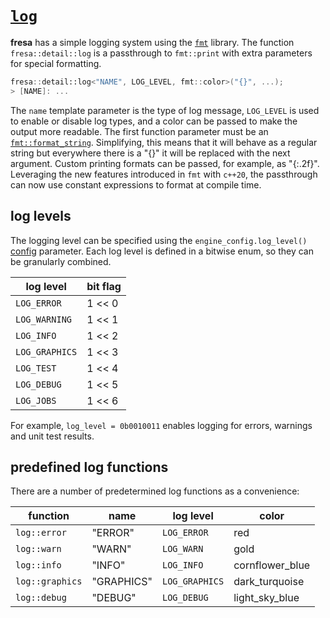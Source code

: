 # [`log`](https://github.com/josekoalas/fresa/blob/main/tools/log.h)

**fresa** has a simple logging system using the [`fmt`](https://github.com/fmtlib/fmt) library. The function `fresa::detail::log` is a passthrough to `fmt::print` with extra parameters for special formatting.

```cpp
fresa::detail::log<"NAME", LOG_LEVEL, fmt::color>("{}", ...);
> [NAME]: ...
```

The `name` template parameter is the type of log message, `LOG_LEVEL` is used to enable or disable log types, and a color can be passed to make the output more readable. The first function parameter must be an [`fmt::format_string`](https://fmt.dev/latest/syntax.html). Simplifying, this means that it will behave as a regular string but everywhere there is a "{}" it will be replaced with the next argument. Custom printing formats can be passed, for example, as "{:.2f}". Leveraging the new features introduced in `fmt` with `c++20`, the passthrough can now use constant expressions to format at compile time.

## log levels

The logging level can be specified using the `engine_config.log_level()` [config](../config.md) parameter. Each log level is defined in a bitwise enum, so they can be granularly combined.

| log level | bit flag |
|---|---|
| `LOG_ERROR` | 1 << 0 |
| `LOG_WARNING` | 1 << 1 |
| `LOG_INFO` | 1 << 2 |
| `LOG_GRAPHICS` | 1 << 3 |
| `LOG_TEST` | 1 << 4 |
| `LOG_DEBUG` | 1 << 5 |
| `LOG_JOBS` | 1 << 6 |

For example, `log_level = 0b0010011` enables logging for errors, warnings and unit test results.

## predefined log functions

There are a number of predetermined log functions as a convenience:

| function | name | log level | color |
|---|---|---|---|
| `log::error` | "ERROR" | `LOG_ERROR` | red |
| `log::warn` | "WARN" | `LOG_WARN` | gold |
| `log::info` | "INFO" | `LOG_INFO` | cornflower_blue |
| `log::graphics` | "GRAPHICS" | `LOG_GRAPHICS` | dark_turquoise |
| `log::debug` | "DEBUG" | `LOG_DEBUG` | light_sky_blue |